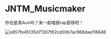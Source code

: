 # JNTM_Musicmaker

你也是真ikun吗？来一起唱跳rap篮球吧！

![e657fe45135d71307f62cd00b7ac968dae116646](https://user-images.githubusercontent.com/122271370/211319813-8e6540be-306d-48c0-bd8a-09d7766c3e45.jpg)
